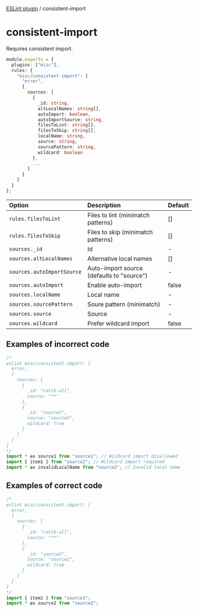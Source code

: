 [ESLint plugin](https://ilyub.github.io/eslint-plugin-misc/) / consistent-import

# consistent-import

Requires consistent import.

```ts
module.exports = {
  plugins: ["misc"],
  rules: {
    "misc/consistent-import": [
      "error",
      {
        sources: [
          {
            _id: string,
            altLocalNames: string[],
            autoImport: boolean,
            autoImportSource: string,
            filesToLint: string[],
            filesToSkip: string[],
            localName: string,
            source: string,
            sourcePattern: string,
            wildcard: boolean
          },
          ...
        ]
      }
    ]
  }
};
```

| Option | Description | Default |
| :----- | :----- | :----- |
| `rules.filesToLint` | Files to lint (minimatch patterns) | [] |
| `rules.filesToSkip` | Files to skip (minimatch patterns) | [] |
| `sources._id` | Id | - |
| `sources.altLocalNames` | Alternative local names | [] |
| `sources.autoImportSource` | Auto-import source (defaults to "source") | - |
| `sources.autoImport` | Enable auto-import | false |
| `sources.localName` | Local name | - |
| `sources.sourcePattern` | Soure pattern (minimatch) | - |
| `sources.source` | Source | - |
| `sources.wildcard` | Prefer wildcard import | false |

## Examples of incorrect code

```ts
/*
eslint misc/consistent-import: [
  error,
  {
    sources: [
      {
        _id: "catch-all",
        source: "**"
      },
      {
        _id: "source2",
        source: "source2",
        wildcard: true
      }
    ]
  }
]
*/
import * as source1 from "source1"; // Wildcard import disallowed
import { item1 } from "source2"; // Wildcard import required
import * as invalidLocalName from "source2"; // Invalid local name
```

## Examples of correct code

```ts
/*
eslint misc/consistent-import: [
  error,
  {
    sources: [
      {
        _id: "catch-all",
        source: "**"
      },
      {
        _id: "source2",
        source: "source2",
        wildcard: true
      }
    ]
  }
]
*/
import { item1 } from "source1";
import * as source2 from "source2";
```